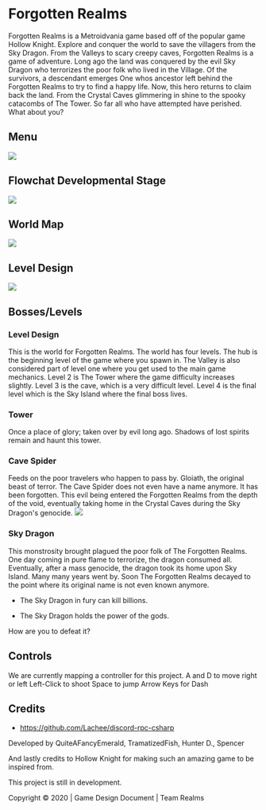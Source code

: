 # Forgotten Realms
Forgotten Realms is a Metroidvania game based off of the popular game Hollow Knight. Explore and conquer the world to save the villagers from the Sky Dragon. From the Valleys to scary creepy caves, Forgotten Realms is a game of adventure. Long ago the land was conquered by the evil Sky Dragon who terrorizes the poor folk who lived in the Village. Of the survivors, a descendant emerges One whos ancestor left behind the Forgotten Realms to try to find a happy life. Now, this hero returns to claim back the land. From the Crystal Caves glimmering in shine to the spooky catacombs of The Tower. So far all who have attempted have perished. What about you?
## Menu
<img src="https://quiteafancyemerald.ml/blog/https://live.staticflickr.com/65535/48959379977_556b6bb659_b.jpg"></img>
## Flowchat Developmental Stage
<img src="https://quiteafancyemerald.ml/blog/https://live.staticflickr.com/65535/48959194086_b26e2cc3a9_b.jpg"></img>
## World Map
<img src="https://www.dundoc.com/data/Projects/5872/images/medium/ForgottenRealmsMAPANDLEVELS.png"></img>
## Level Design
<img src="https://www.dundoc.com/data/Projects/5872/images/medium/CrystalCaveInDepth1.png"></img>
## Bosses/Levels

### Level Design
This is the world for Forgotten Realms. The world has four levels. The hub is the beginning level of the game where you spawn in. The Valley is also considered part of level one where you get used to the main game mechanics. Level 2 is The Tower where the game difficulty increases slightly. Level 3 is the cave, which is a very difficult level. Level 4 is the final level which is the Sky Island where the final boss lives.

### Tower
Once a place of glory; taken over by evil long ago. Shadows of lost spirits remain and haunt this tower. 

### Cave Spider
Feeds on the poor travelers who happen to pass by. Gloiath, the original beast of terror. The Cave Spider does not even have a name anymore. It has been forgotten. This evil being entered the Forgotten Realms from the depth of the void, eventually taking home in the Crystal Caves during the Sky Dragon's genocide.
<img src="https://www.dundoc.com/data/Projects/5872/images/medium/Screen_Shot_2019-10-29_at_12.17.52_PM.png"></img>

### Sky Dragon
This monstrosity brought plagued the poor folk of The Forgotten Realms. One day coming in pure flame to terrorize, the dragon consumed all. Eventually, after a mass genocide, the dragon took its home upon Sky Island. Many many years went by. Soon The Forgotten Realms decayed to the point where its original name is not even known anymore.

- The Sky Dragon in fury can kill billions.

- The Sky Dragon holds the power of the gods.

How are you to defeat it? 

## Controls
We are currently mapping a controller for this project.
A and D to move right or left
Left-Click to shoot
Space to jump
Arrow Keys for Dash

## Credits
- https://github.com/Lachee/discord-rpc-csharp

Developed by QuiteAFancyEmerald, TramatizedFish, Hunter D., Spencer

And lastly credits to Hollow Knight for making such an amazing game to be inspired from.

This project is still in development.

Copyright © 2020 | Game Design Document | Team Realms
